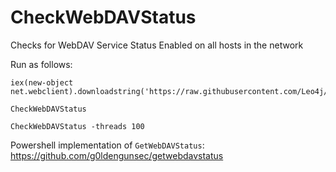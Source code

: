 # CheckWebDAVStatus

Checks for WebDAV Service Status Enabled on all hosts in the network

Run as follows:

```
iex(new-object net.webclient).downloadstring('https://raw.githubusercontent.com/Leo4j/CheckWebDAVStatus/main/CheckWebDAVStatus.ps1')
```
```
CheckWebDAVStatus
```
```
CheckWebDAVStatus -threads 100
```

Powershell implementation of `GetWebDAVStatus`: https://github.com/g0ldengunsec/getwebdavstatus
